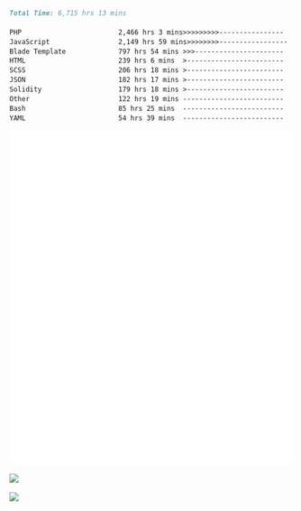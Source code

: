 <!--START_SECTION:waka-->

```markdown
Total Time: 6,715 hrs 13 mins

PHP                        2,466 hrs 3 mins>>>>>>>>>----------------   36.07 %
JavaScript                 2,149 hrs 59 mins>>>>>>>>-----------------   31.44 %
Blade Template             797 hrs 54 mins >>>----------------------   11.67 %
HTML                       239 hrs 6 mins  >------------------------   03.50 %
SCSS                       206 hrs 18 mins >------------------------   03.02 %
JSON                       182 hrs 17 mins >------------------------   02.67 %
Solidity                   179 hrs 18 mins >------------------------   02.62 %
Other                      122 hrs 19 mins -------------------------   01.79 %
Bash                       85 hrs 25 mins  -------------------------   01.25 %
YAML                       54 hrs 39 mins  -------------------------   00.80 %
```

<!--END_SECTION:waka-->

![](https://raw.githubusercontent.com/DrMaxis/github-stats-transparent/output/generated/overview.svg)
![](https://raw.githubusercontent.com/DrMaxis/github-stats-transparent/output/generated/languages.svg)

![](https://git-readme-stats-drmaxis-projects.vercel.app/api?username=drmaxis&show_icons=true&theme=outrun&count_private=true&show=reviews,discussions_started,discussions_answered,prs_merged,prs_merged_percentage&custom_title=2024%20Github%20Rank)
 
<a href="https://count.getloli.com/"><img src="https://count.getloli.com/get/@:maxis-the-alchemist?theme=rule34"></a>
<!-- https://count.getloli.com/get/@alchemist?theme=rule34 -->
<br>

